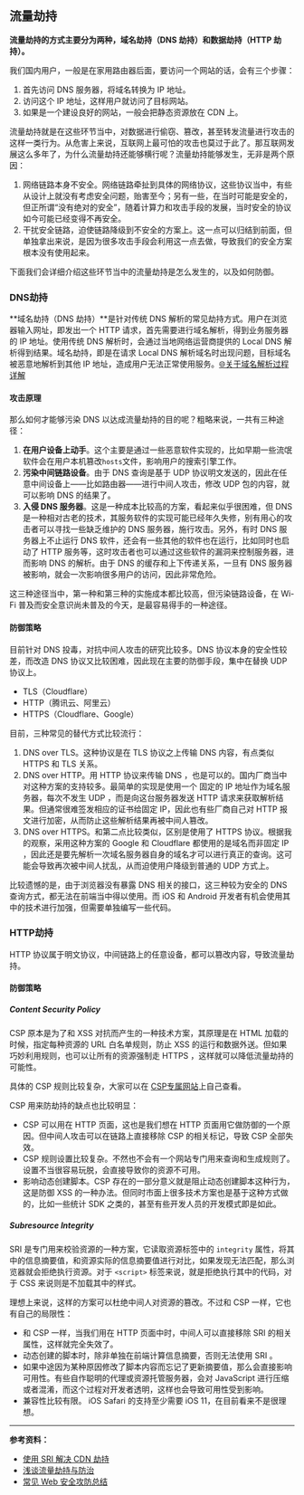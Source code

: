 ## 流量劫持

**流量劫持的方式主要分为两种，域名劫持（DNS 劫持）和数据劫持（HTTP 劫持）。**

我们国内用户，一般是在家用路由器后面，要访问一个网站的话，会有三个步骤：

1. 首先访问 DNS 服务器，将域名转换为 IP 地址。
2. 访问这个 IP 地址，这样用户就访问了目标网站。
3. 如果是一个建设良好的网站，一般会把静态资源放在 CDN 上。

流量劫持就是在这些环节当中，对数据进行偷窃、篡改，甚至转发流量进行攻击的这样一类行为。从危害上来说，互联网上最可怕的攻击也莫过于此了。那互联网发展这么多年了，为什么流量劫持还能够横行呢？流量劫持能够发生，无非是两个原因：

1. 网络链路本身不安全。网络链路牵扯到具体的网络协议，这些协议当中，有些从设计上就没有考虑安全问题，贻害至今；另有一些，在当时可能是安全的，但正所谓“没有绝对的安全”，随着计算力和攻击手段的发展，当时安全的协议如今可能已经变得不再安全。
2. 干扰安全链路，迫使链路降级到不安全的方案上。这一点可以归结到前面，但单独拿出来说，是因为很多攻击手段会利用这一点去做，导致我们的安全方案根本没有使用起来。

下面我们会详细介绍这些环节当中的流量劫持是怎么发生的，以及如何防御。

### DNS劫持

**域名劫持（DNS 劫持）**是针对传统 DNS 解析的常见劫持方式。用户在浏览器输入网址，即发出一个 HTTP 请求，首先需要进行域名解析，得到业务服务器的 IP 地址。使用传统 DNS 解析时，会通过当地网络运营商提供的 Local DNS 解析得到结果。域名劫持，即是在请求 Local DNS 解析域名时出现问题，目标域名被恶意地解析到其他 IP 地址，造成用户无法正常使用服务。[🌐关于域名解析过程详解](../dns.md#域名解析过程)

#### 攻击原理

那么如何才能够污染 DNS 以达成流量劫持的目的呢？粗略来说，一共有三种途径：

1. **在用户设备上动手**。这个主要是通过一些恶意软件实现的，比如早期一些流氓软件会在用户本机篡改`hosts`文件，影响用户的搜索引擎工作。
2. **污染中间链路设备**。由于 DNS 查询是基于 UDP 协议明文发送的，因此在任意中间设备上——比如路由器——进行中间人攻击，修改 UDP 包的内容，就可以影响 DNS 的结果了。
3. **入侵 DNS 服务器**。这是一种成本比较高的方案，看起来似乎很困难，但 DNS 是一种相对古老的技术，其服务软件的实现可能已经年久失修，别有用心的攻击者可以寻找一些缺乏维护的 DNS 服务器，施行攻击。另外，有时 DNS 服务器上不止运行 DNS 软件，还会有一些其他的软件也在运行，比如同时也启动了 HTTP 服务等，这时攻击者也可以通过这些软件的漏洞来控制服务器，进而影响 DNS 的解析。由于 DNS 的缓存和上下传递关系，一旦有 DNS 服务器被影响，就会一次影响很多用户的访问，因此非常危险。

这三种途径当中，第一种和第三种的实施成本都比较高，但污染链路设备，在 Wi-Fi 普及而安全意识尚未普及的今天，是最容易得手的一种途径。

#### 防御策略

目前针对 DNS 投毒，对抗中间人攻击的研究比较多。DNS 协议本身的安全性较差，而改造 DNS 协议又比较困难，因此现在主要的防御手段，集中在替换 UDP 协议上。

* TLS（Cloudflare）
* HTTP（腾讯云、阿里云）
* HTTPS（Cloudflare、Google）

目前，三种常见的替代方式比较流行：

1. DNS over TLS。这种协议是在 TLS 协议之上传输 DNS 内容，有点类似 HTTPS 和 TLS 关系。
2. DNS over HTTP。用 HTTP 协议来传输 DNS ，也是可以的。国内厂商当中对这种方案的支持较多。最简单的实现是使用一个 固定的 IP 地址作为域名服务器，每次不发生 UDP ，而是向这台服务器发送 HTTP 请求来获取解析结果。但通常很难签发相应的证书给固定 IP，因此也有些厂商自己对 HTTP 报文进行加密，从而防止这些解析结果再被中间人篡改。
3. DNS over HTTPS。和第二点比较类似，区别是使用了 HTTPS 协议。根据我的观察，采用这种方案的 Google 和 Cloudflare 都使用的是域名而非固定 IP ，因此还是要先解析一次域名服务器自身的域名才可以进行真正的查询。这可能会导致再次被中间人扰乱，从而迫使用户降级到普通的 UDP 方式上。

比较遗憾的是，由于浏览器没有暴露 DNS 相关的接口，这三种较为安全的 DNS 查询方式，都无法在前端当中得以使用。而 iOS 和 Android 开发者有机会使用其中的技术进行加强，但需要单独编写一些代码。

### HTTP劫持

HTTP 协议属于明文协议，中间链路上的任意设备，都可以篡改内容，导致流量劫持。

#### 防御策略

##### Content Security Policy

CSP 原本是为了和 XSS 对抗而产生的一种技术方案，其原理是在 HTML 加载的时候，指定每种资源的 URL 白名单规则，防止 XSS 的运行和数据外送。但如果巧妙利用规则，也可以让所有的资源强制走 HTTPS ，这样就可以降低流量劫持的可能性。

具体的 CSP 规则比较复杂，大家可以在 [CSP专属网站](https://link.juejin.im/?target=https%3A%2F%2Flink.zhihu.com%2F%3Ftarget%3Dhttps%253A%2F%2Fcontent-security-policy.com%2F)上自己查看。

CSP 用来防劫持的缺点也比较明显：

- CSP 可以用在 HTTP 页面，这也是我们想在 HTTP 页面用它做防御的一个原因。但中间人攻击可以在链路上直接移除 CSP 的相关标记，导致 CSP 全部失效。
- CSP 规则设置比较复杂。不然也不会有一个网站专门用来查询和生成规则了。设置不当很容易玩脱，会直接导致你的资源不可用。
- 影响动态创建脚本。CSP 存在的一部分意义就是阻止动态创建脚本这种行为，这是防御 XSS 的一种办法。但同时市面上很多技术方案也是基于这种方式做的，比如一些统计 SDK 之类的，甚至有些开发人员的开发模式即是如此。

##### Subresource Integrity

SRI 是专门用来校验资源的一种方案，它读取资源标签中的 `integrity` 属性，将其中的信息摘要值，和资源实际的信息摘要值进行对比，如果发现无法匹配，那么浏览器就会拒绝执行资源。对于 `<script>` 标签来说，就是拒绝执行其中的代码，对于 CSS 来说则是不加载其中的样式。

理想上来说，这样的方案可以杜绝中间人对资源的篡改。不过和 CSP 一样，它也有自己的局限性：

- 和 CSP 一样，当我们用在 HTTP 页面中时，中间人可以直接移除 SRI 的相关属性，这样就完全失效了。
- 动态创建的脚本时，除非单独在前端计算信息摘要，否则无法使用 SRI 。
- 如果中途因为某种原因修改了脚本内容而忘记了更新摘要值，那么会直接影响可用性。有些自作聪明的代理或资源托管服务器，会对 JavaScript 进行压缩或者混淆，而这个过程对开发者透明，这样也会导致可用性受到影响。
- 兼容性比较有限。 iOS Safari 的支持至少需要 iOS 11，在目前看来不是很理想。

---

**参考资料：**

* [使用 SRI 解决 CDN 劫持](https://juejin.im/post/5c355a816fb9a049a42f3ac8)
* [浅谈流量劫持与防治](https://juejin.im/entry/5bcec8e2518825102423e391)
* [常见 Web 安全攻防总结](https://juejin.im/entry/5a559dd36fb9a01c9e45d896)